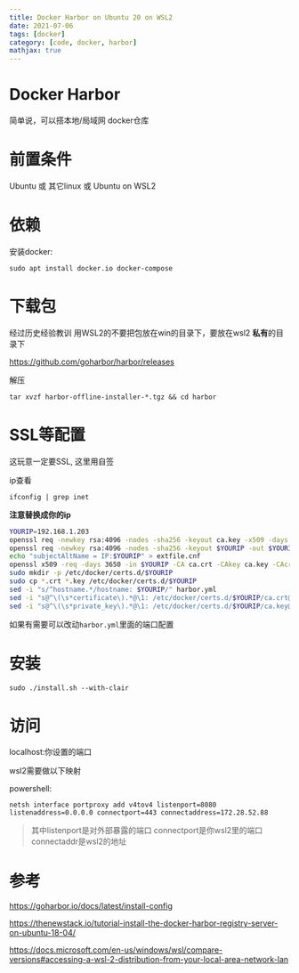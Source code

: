 ```yaml
---
title: Docker Harbor on Ubuntu 20 on WSL2
date: 2021-07-06
tags: [docker]
category: [code, docker, harbor]
mathjax: true
---
```


# Docker Harbor

简单说，可以搭本地/局域网 docker仓库

# 前置条件

Ubuntu 或 其它linux 或 Ubuntu on WSL2

# 依赖

安装docker:

```
sudo apt install docker.io docker-compose
```

# 下载包

经过历史经验教训 用WSL2的不要把包放在win的目录下，要放在wsl2 **私有**的目录下

https://github.com/goharbor/harbor/releases

解压

```
tar xvzf harbor-offline-installer-*.tgz && cd harbor
```

# SSL等配置

这玩意一定要SSL, 这里用自签

ip查看

```
ifconfig | grep inet
```

<!-- more -->

**注意替换成你的ip**

```bash
YOURIP=192.168.1.203
openssl req -newkey rsa:4096 -nodes -sha256 -keyout ca.key -x509 -days 3650 -out ca.crt
openssl req -newkey rsa:4096 -nodes -sha256 -keyout $YOURIP -out $YOURIP
echo "subjectAltName = IP:$YOURIP" > extfile.cnf
openssl x509 -req -days 3650 -in $YOURIP -CA ca.crt -CAkey ca.key -CAcreateserial -extfile extfile.cnf -out $YOURIP
sudo mkdir -p /etc/docker/certs.d/$YOURIP
sudo cp *.crt *.key /etc/docker/certs.d/$YOURIP
sed -i "s/^hostname.*/hostname: $YOURIP/" harbor.yml
sed -i "s@^\(\s*certificate\).*@\1: /etc/docker/certs.d/$YOURIP/ca.crt@" harbor.yml
sed -i "s@^\(\s*private_key\).*@\1: /etc/docker/certs.d/$YOURIP/ca.key@" harbor.yml
```

如果有需要可以改动`harbor.yml`里面的端口配置

# 安装

```
sudo ./install.sh --with-clair
```

# 访问

localhost:你设置的端口

wsl2需要做以下映射

powershell:

```
netsh interface portproxy add v4tov4 listenport=8080 listenaddress=0.0.0.0 connectport=443 connectaddress=172.28.52.88 
```

> 其中listenport是对外部暴露的端口
> connectport是你wsl2里的端口
> connectaddr是wsl2的地址

# 参考

https://goharbor.io/docs/latest/install-config

https://thenewstack.io/tutorial-install-the-docker-harbor-registry-server-on-ubuntu-18-04/

https://docs.microsoft.com/en-us/windows/wsl/compare-versions#accessing-a-wsl-2-distribution-from-your-local-area-network-lan
